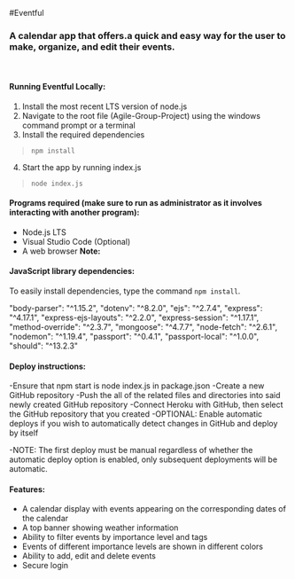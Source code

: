 #Eventful

### A calendar app that offers.a quick and easy way for the user to make, organize, and edit their events.

<br/>  

#### **Running Eventful Locally:**

1. Install the most recent LTS version of node.js
2. Navigate to the root file (Agile-Group-Project) using the windows command prompt or a terminal
3. Install the required dependencies
>`npm install`
4. Start the app by running index.js
>`node index.js`

#### **Programs required** (make sure to run as administrator as it involves interacting with another program):
- Node.js LTS
- Visual Studio Code (Optional)
- A web browser 
  **Note:** 

#### **JavaScript library dependencies:**

To easily install dependencies, type the command `npm install`.

"body-parser": "^1.15.2",
	"dotenv": "^8.2.0",
	"ejs": "^2.7.4",
	"express": "^4.17.1",
	"express-ejs-layouts": "^2.2.0",
	"express-session": "^1.17.1",
	"method-override": "^2.3.7",
	"mongoose": "^4.7.7",
	"node-fetch": "^2.6.1",
	"nodemon": "^1.19.4",
	"passport": "^0.4.1",
	"passport-local": "^1.0.0",
	"should": "^13.2.3"

#### **Deploy instructions:**

-Ensure that npm start is node index.js in package.json
-Create a new GitHub repository
-Push the all of the related files and directories into said newly created GitHub repository
-Connect Heroku with GitHub, then select the GitHub repository that you created
-OPTIONAL: Enable automatic deploys if you wish to automatically detect changes in GitHub and deploy by itself

-NOTE: The first deploy must be manual regardless of whether the automatic deploy option is enabled, only subsequent deployments will be automatic.



#### **Features:**
- A calendar display with events appearing on the corresponding dates of the calendar
- A top banner showing weather information
- Ability to filter events by importance level and tags
- Events of different importance levels are shown in different colors
- Ability to add, edit and delete events
- Secure login
